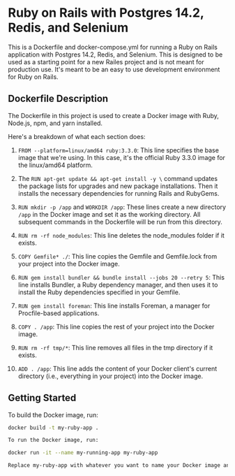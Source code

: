 # Ruby on Rails with Postgres 14.2, Redis, and Selenium

This is a Dockerfile and docker-compose.yml for running a Ruby on Rails application with Postgres 14.2, Redis, and Selenium. This is designed to be used as a starting point for a new Railes project and is not meant for
production use. It's meant to be an easy to use development environment for Ruby on Rails.

## Dockerfile Description

The Dockerfile in this project is used to create a Docker image with Ruby, Node.js, npm, and yarn installed.

Here's a breakdown of what each section does:

1. `FROM --platform=linux/amd64 ruby:3.3.0`: This line specifies the base image that we're using. In this case, it's the official Ruby 3.3.0 image for the linux/amd64 platform.

2. The `RUN apt-get update && apt-get install -y \` command updates the package lists for upgrades and new package installations. Then it installs the necessary dependencies for running Rails and RubyGems.

3. `RUN mkdir -p /app` and `WORKDIR /app`: These lines create a new directory `/app` in the Docker image and set it as the working directory. All subsequent commands in the Dockerfile will be run from this directory.

4. `RUN rm -rf node_modules`: This line deletes the node_modules folder if it exists.

5. `COPY Gemfile* ./`: This line copies the Gemfile and Gemfile.lock from your project into the Docker image.

6. `RUN gem install bundler && bundle install --jobs 20 --retry 5`: This line installs Bundler, a Ruby dependency manager, and then uses it to install the Ruby dependencies specified in your Gemfile.

7. `RUN gem install foreman`: This line installs Foreman, a manager for Procfile-based applications.

8. `COPY . /app`: This line copies the rest of your project into the Docker image.

9. `RUN rm -rf tmp/*`: This line removes all files in the tmp directory if it exists.

10. `ADD . /app`: This line adds the content of your Docker client's current directory (i.e., everything in your project) into the Docker image.

## Getting Started

To build the Docker image, run:

```bash
docker build -t my-ruby-app .

To run the Docker image, run:

docker run -it --name my-running-app my-ruby-app

Replace my-ruby-app with whatever you want to name your Docker image and container.